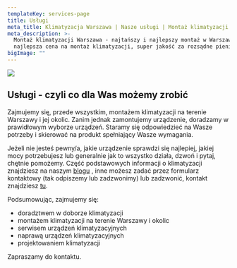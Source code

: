 ```yaml
---
templateKey: services-page
title: Usługi
meta_title: Klimatyzacja Warszawa | Nasze usługi | Montaż klimatyzacji
meta_description: >-
  Montaż klimatyzacji Warszawa - najtańszy i najlepszy montaż w Warszawie,
  najlepsza cena na montaż klimatyzacji, super jakość za rozsądne pieniądze
bigImage: ""
---
```


![](/img/shutterstock_1527211334_16_9_compressed.jpg)

## Usługi - czyli co dla Was możemy zrobić

Zajmujemy się, przede wszystkim, montażem klimatyzacji na terenie Warszawy i jej okolic. Zanim jednak zamontujemy urządzenie, doradzamy w prawidłowym wyborze urządzeń. Staramy się odpowiedzieć na Wasze potrzeby i skierować na produkt spełniający Wasze wymagania.

Jeżeli nie jesteś pewny/a, jakie urządzenie sprawdzi się najlepiej, jakiej mocy potrzebujesz lub generalnie jak to wszystko działa, dzwoń i pytaj, chętnie pomożemy. Część podstawowych informacji o klimatyzacji znajdziesz na naszym [blogu](https://jtlsklima.pl/blog) , inne możesz zadać przez formularz kontaktowy (tak odpiszemy lub zadzwonimy) lub zadzwonić, kontakt znajdziesz [tu](https://jtlsklima.pl/kontakt).

Podsumowując, zajmujemy się:

- doradztwem w doborze klimatyzacji
- montażem klimatyzacji na terenie Warszawy i okolic
- serwisem urządzeń klimatyzacyjnych
- naprawą urządzeń klimatyzacyjnych
- projektowaniem klimatyzacji

Zapraszamy do kontaktu.
